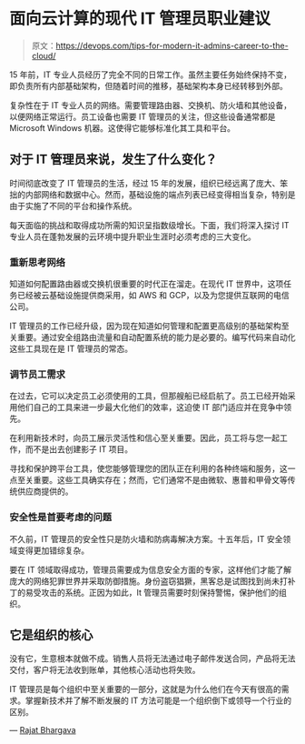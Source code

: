 # 面向云计算的现代 IT 管理员职业建议

> 原文：<https://devops.com/tips-for-modern-it-admins-career-to-the-cloud/>

15 年前，IT 专业人员经历了完全不同的日常工作。虽然主要任务始终保持不变，即负责所有内部基础架构，但随着时间的推移，基础架构本身已经转移到外部。

复杂性在于 IT 专业人员的网络。需要管理路由器、交换机、防火墙和其他设备，以便网络正常运行。员工设备也需要 IT 管理员的关注，但这些设备通常都是 Microsoft Windows 机器。这使得它能够标准化其工具和平台。

## 对于 IT 管理员来说，发生了什么变化？

时间彻底改变了 IT 管理员的生活，经过 15 年的发展，组织已经远离了庞大、笨拙的内部网络和数据中心。然而，基础设施的端点列表已经变得相当复杂，特别是由于实施了不同的平台和操作系统。

每天面临的挑战和取得成功所需的知识呈指数级增长。下面，我们将深入探讨 IT 专业人员在蓬勃发展的云环境中提升职业生涯时必须考虑的三大变化。

### 重新思考网络

知道如何配置路由器或交换机很重要的时代正在溜走。在现代 IT 世界中，这项任务已经被云基础设施提供商采用，如 AWS 和 GCP，以及为您提供互联网的电信公司。

IT 管理员的工作已经升级，因为现在知道如何管理和配置更高级别的基础架构至关重要。通过安全组路由流量和自动配置系统的能力是必要的。编写代码来自动化这些工具现在是 IT 管理员的常态。

### 调节员工需求

在过去，它可以决定员工必须使用的工具，但那艘船已经启航了。员工已经开始采用他们自己的工具来进一步最大化他们的效率，这迫使 IT 部门适应并在竞争中领先。

在利用新技术时，向员工展示灵活性和信心至关重要。因此，员工将与您一起工作，而不是出去创建影子 IT 项目。

寻找和保护跨平台工具，使您能够管理您的团队正在利用的各种终端和服务，这一点至关重要。这些工具确实存在；然而，它们通常不是由微软、惠普和甲骨文等传统供应商提供的。

### 安全性是首要考虑的问题

不久前，IT 管理员的安全性只是防火墙和防病毒解决方案。十五年后，IT 安全领域变得更加错综复杂。

要在 IT 领域取得成功，管理员需要成为信息安全方面的专家，这样他们才能了解庞大的网络犯罪世界并采取防御措施。身份盗窃猖獗，黑客总是试图找到尚未打补丁的易受攻击的系统。正因为如此，It 管理员需要时刻保持警惕，保护他们的组织。

## 它是组织的核心

没有它，生意根本就做不成。销售人员将无法通过电子邮件发送合同，产品将无法交付，客户将无法收到账单，其他核心活动也将失败。

IT 管理员是每个组织中至关重要的一部分，这就是为什么他们在今天有很高的需求。掌握新技术并了解不断发展的 IT 方法可能是一个组织倒下或领导一个行业的区别。

— [Rajat Bhargava](https://devops.com/author/rajatb73/)
